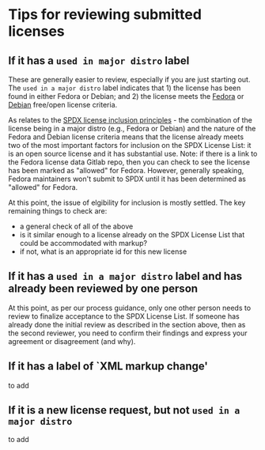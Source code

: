 # Tips for reviewing submitted licenses

## If it has a `used in major distro` label
These are generally easier to review, especially if you are just starting out. The `used in a major distro` label indicates that 1) the license has been found in either Fedora or Debian; and 2) the license meets the [Fedora](https://docs.fedoraproject.org/en-US/legal/license-approval/) or [Debian](https://www.debian.org/social_contract#guidelines) free/open license criteria. 

As relates to the [SPDX license inclusion principles](license-inclusion-principles.md) - the combination of the license being in a major distro (e.g., Fedora 
 or Debian) and the nature of the Fedora and Debian license criteria means that the license already meets two of the most important factors for inclusion on the SPDX License List: it is an open source license and it has substantial use. 
Note: if there is a link to the Fedora license data Gitlab repo, then you can check to see the license has been marked as "allowed" for Fedora. However, generally speaking, Fedora maintainers won't submit to SPDX until it has been determined as "allowed" for Fedora.

At this point, the issue of elgibility for inclusion is mostly settled. The key remaining things to check are:
- a general check of all of the above
- is it similar enough to a license already on the SPDX License List that could be accommodated with markup?
- if not, what is an appropriate id for this new license

## If it has a `used in a major distro` label and has already been reviewed by one person
At this point, as per our process guidance, only one other person needs to review to finalize acceptance to the SPDX License List. If someone has already done the initial review as described in the section above, then as the second reviewer, you need to confirm their findings and express your agreement or disagreement (and why).

## If it has a label of `XML markup change'  
to add

## If it is a new license request, but not `used in a major distro`
to add
